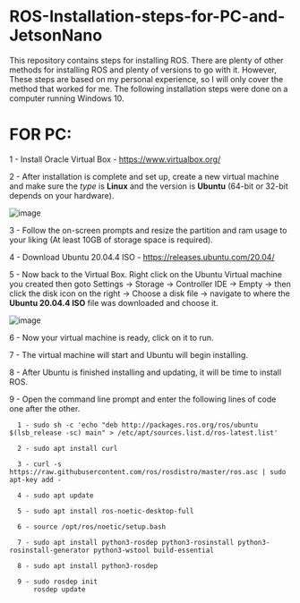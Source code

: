 # ROS-Installation-steps-for-PC-and-JetsonNano
This repository contains steps for installing ROS. There are plenty of other methods for installing ROS and plenty of versions to go with it. However, These steps are based on my personal experience, so I will only cover the method that worked for me. The following installation steps were done on a computer running Windows 10. <br />

# FOR PC: 

1 - Install Oracle Virtual Box -  https://www.virtualbox.org/ <br />

2 - After installation is complete and set up, create a new virtual machine and make sure the *type* is __Linux__ and the version is __Ubuntu__ (64-bit or 32-bit depends on your hardware). <br />

![image](https://user-images.githubusercontent.com/109832303/180582685-9c8404d9-095e-460b-ad46-f2ceff5b9d3a.png) <br />

3 - Follow the on-screen prompts and resize the partition and ram usage to your liking (At least 10GB of storage space is required).

4 - Download Ubuntu 20.04.4 ISO - https://releases.ubuntu.com/20.04/

5 - Now back to the Virtual Box. Right click on the Ubuntu Virtual machine you created then goto Settings -> Storage -> Controller IDE -> Empty -> then click the disk icon on the right -> Choose a disk file -> navigate to where the __Ubuntu 20.04.4 ISO__ file was downloaded and choose it.  <br />

![image](https://user-images.githubusercontent.com/109832303/180583348-52137158-3580-4d80-8d3f-7db4083b4f3f.png) 

6 - Now your virtual machine is ready, click on it to run.

7 - The virtual machine will start and Ubuntu will begin installing.

8 - After Ubuntu is finished installing and updating, it will be time to install ROS.

9 - Open the command line prompt and enter the following lines of code one after the other.

             
      1 - sudo sh -c 'echo "deb http://packages.ros.org/ros/ubuntu $(lsb_release -sc) main" > /etc/apt/sources.list.d/ros-latest.list' 
             
      2 - sudo apt install curl
       
      3 - curl -s https://raw.githubusercontent.com/ros/rosdistro/master/ros.asc | sudo apt-key add -
       
      4 - sudo apt update
       
      5 - sudo apt install ros-noetic-desktop-full
       
      6 - source /opt/ros/noetic/setup.bash
      
      7 - sudo apt install python3-rosdep python3-rosinstall python3-rosinstall-generator python3-wstool build-essential
      
      8 - sudo apt install python3-rosdep
      
      9 - sudo rosdep init
          rosdep update
             
             
             

